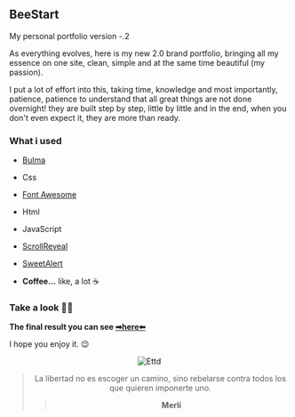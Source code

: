 ## BeeStart
My personal portfolio version -.2

As everything evolves, here is my new 2.0 brand portfolio, bringing all my essence on one site, clean, simple and at the same time beautiful (my passion). 

I put a lot of effort into this, taking time, knowledge and most importantly, patience, patience to understand that all great things are not done overnight! 
they are built step by step, little by little and in the end, when you don't even expect it, they are more than ready.

### What i used 

- [Bulma](https://bulma.io/documentation/)

- Css

- [Font Awesome](https://fontawesome.com/)

- Html

- JavaScript
 
- [ScrollReveal](https://scrollrevealjs.org/)

- [SweetAlert](https://sweetalert2.github.io/)

- **Coffee...** like, a lot ☕
&nbsp; 

### Take a look 🙆‍♂️

 **The final result you can see [➡here⬅](https://bumboobee.github.io/PersonalWebsite/)**
 
 I hope you enjoy it. 😉
 
<div align="center">

![Ettd](https://user-images.githubusercontent.com/94147847/173358102-4c7362ce-34d3-4704-80d7-365350deb04e.gif)

 > La libertad no es escoger un camino, sino rebelarse contra todos los que quieren imponerte uno.
 >> **Merlí**
<div \>
